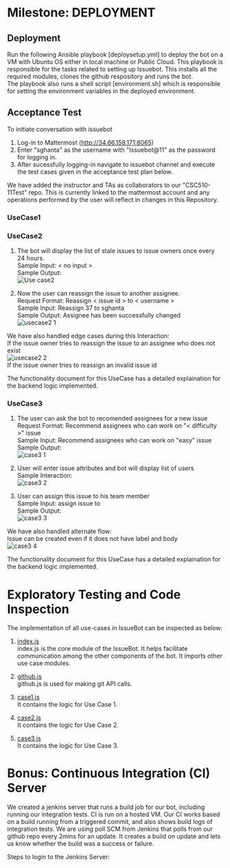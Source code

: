 # Milestone: DEPLOYMENT

## Deployment 
Run the following Ansible playbook [deploysetup.yml] to deploy the bot on a VM with Ubuntu OS either in local machine or Public Cloud. 
This playbook is responsible for the tasks related to setting up Issuebot. This installs all the required modules, clones the github respository and runs the bot.  
The playbook also runs a shell script [environment.sh] which is responsible for setting the environment variables in the deployed environment.  

## Acceptance Test 
 To initiate conversation with issuebot
1. Log-in to Mattermost (http://34.66.158.171:8065)
2. Enter "sghanta" as the username with "Issuebot@11" as the password for logging in.
3. After sucessfully logging-in navigate to issuebot channel and execute the test cases given in the acceptance test plan below.

We have added the instructor and TAs as collaborators to our "CSC510-11Test" repo. This is currently linked to the mattermost account and any operations performed by the user will reflect in changes in this Repository.   

### UseCase1           



### UseCase2 
 1) The bot will display the list of stale issues to issue owners once every 24 hours.  
  Sample Input: < no input >  
  Sample Output:   
  ![Use case2](https://media.github.ncsu.edu/user/11865/files/91297a00-1128-11ea-896e-fe0cb5583c71)    

 2) Now the user can reassign the issue to another assignee.  
  Request Format: Reassign < issue id > to < username >  
  Sample Input: Reassign 37 to sghanta  
  Sample Output: Assignee has been successfully changed  
  ![usecase2 1](https://media.github.ncsu.edu/user/11865/files/8c64c600-1128-11ea-95f2-3c6375643579)

  We have also handled edge cases during this Interaction:  
  If the issue owner tries to reassign the issue to an assignee who does not exist  
   ![usecase2 2](https://media.github.ncsu.edu/user/11865/files/91297a00-1128-11ea-904c-9973cff624b6)  
  If the issue owner tries to reassign an invalid issue id
    
  The functionality document for this UseCase has a detailed explaination for the backend logic implemented. 
  

### UseCase3
1) The user can ask the bot to recomended assignees for a new issue  
  Request Format: Recommend assignees who can work on "< difficulty >" issue  
  Sample Input: Recommend assignees who can work on "easy" issue  
  Sample Output:  
  ![case3 1](https://media.github.ncsu.edu/user/11865/files/f61dd500-12cc-11ea-8540-b52ee09f3f50)

2) User will enter issue attributes and bot will display list of users    
  Sample Interaction:  
 ![case3 2](https://media.github.ncsu.edu/user/11865/files/f74f0200-12cc-11ea-9776-eb9ddb4a2e9b) 

3) User can assign this issue to his team member  
  Sample Input: assign issue to <username>  
  Sample Output:  
  ![case3 3](https://media.github.ncsu.edu/user/11865/files/5cefbe00-12ce-11ea-9bad-6fed3441b8cc)

We have also handled alternate flow:  
Issue can be created even if it does not have label and body  
![case3 4](https://media.github.ncsu.edu/user/11865/files/48f88c00-12cf-11ea-92d2-ccb3d5841617)  

The functionality document for this UseCase has a detailed explaination for the backend logic implemented.  

# Exploratory Testing and Code Inspection
The implementation of all use-cases in IssueBot can be inspected as below:

1.	[index.js](https://github.ncsu.edu/csc510-fall2019/CSC510-11/blob/master/IssueBot/index.js)  
index.js is the core module of the IssueBot. It helps facilitate communication among the other components of the bot. It imports other use case modules.

2.	[github.js](https://github.ncsu.edu/csc510-fall2019/CSC510-11/blob/master/IssueBot/github.js)  
github.js is used for making git API calls. 

3.	[case1.js](https://github.ncsu.edu/csc510-fall2019/CSC510-11/blob/master/IssueBot/case1.js)  
It contains the logic for Use Case 1.

4.	[case2.js](https://github.ncsu.edu/csc510-fall2019/CSC510-11/blob/master/IssueBot/case2.js)  
It contains the logic for Use Case 2.

5.	[case3.js](https://github.ncsu.edu/csc510-fall2019/CSC510-11/blob/master/IssueBot/case3.js)  
It contains the logic for Use Case 3.

# Bonus: Continuous Integration (CI) Server

We created a jenkins server that runs a build job for our bot, including running our integration tests. CI is run on a hosted VM. Our CI works based on a build running from a triggered commit, and also shows build logs of integration tests. We are using poll SCM from Jenkins that polls from our github repo every 2mins for an update. It creates a build on update and lets us know whether the build was a success or failure.

Steps to login to the Jenkins Server:


